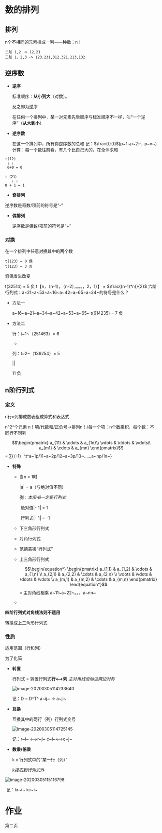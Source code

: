 # 数的排列

## 排列

n个不相同的元素排成一列——种数：n！

```
二阶 1,2 -> 12,21
三阶 1，2,3 -> 123,231,312,321,213,132
```

## 逆序数

* **逆序**

  标准顺序：**从小到大**（对数）。

  反之即为逆序

  在任何一个排列中，某一对元素先后顺序与标准顺序不一样，叫“一个逆序”（**从大到小**）

* **逆序数**

  在这一个排列中，所有你逆序数的总和	记：$\frac{t}{t}$(p~1~p~2~...p~n~)计算：每一个数往前看，有几个比自己大的，在全体求和

~~~
t(12)
 ↓ ↓
 0+0 = 0

t（21）
   ↓ ↓
0 + 1 = 1
~~~

* **奇排列**

逆序数是奇数/项前的符号是“-”

* **偶排列**

  逆序数是偶数/项前的符号是“+”

### 对换

在一个排列中任意对换其中的两个数

```
t(123) = 0 偶
t(123) = 3 奇
```

奇偶发生改变

t(32514) = 5 负
t【n，（n-1），（n-2），。。。，2，1）】 = $\frac{(n-1)*n)}{2}$
六阶行列式：a~21~a~53~a~16~a~42~a~65~a~34~的符号是什么？

* 方法一

  a~16~a~21~a~34~a~42~a~53~a~65~	t(614235) = 7	负

* 方法二

  行：t~1~（251463）= 6

  +

  列：t~2~（136254）= 5

  ||

  11 负

## n阶行列式

### 定义

n行n列排成数表组成算式和表达式

n^2^个元素	n！项/代数和/正负号->排列n！/每一个项：n个数乘积，每个数：不同行不同列

$$\begin{pmatrix}
 a_{11} & \cdots & a_{1n}\\ 
 \vdots & \ddots & \vdots\\ 
 a_{m1} & \cdots & a_{mn}
 \end{pmatrix}$$ = ∑{（-1）^t^a~1p/11~a~2p/12~a~3p/13~......a~np/1n~}

* **特殊**

  * 当n = 1时

    |a| = a（与绝对值不同）

    例：*本册书一定是行列式*

    ​	绝对值|- 1| = 1

    ​	行列式|- 1| = -1 

  * 下三角形行列式

  * 对角行列式

  * 范德蒙德“行列式”

  * 上三角形行列式

    $$\begin{equation*}
    \begin{pmatrix}
    a_{1,1} & a_{1,2} & \cdots & a_{1,n} \\
    a_{2,1} & a_{2,2} & \cdots & a_{2,n} \\
    \vdots  & \vdots  & \ddots & \vdots  \\
    a_{m,1} & a_{m,2} & \cdots & a_{m,n} 
    \end{pmatrix}
    \end{equation*}$$ = 主对角线相乘 a~11~a~22~。。。a~nn~

  * 

**四阶行列式对角线法则不适用**

转换成上三角形行列式

### 性质

适用范围（行和列）

为了化简

* **转置**

  行列式 = 转置行列式**行<-->列**	*主对角线没动这两边对称*

  ![image-20200305114233640](C:\Users\Administrator\AppData\Roaming\Typora\typora-user-images\image-20200305114233640.png)

  记：D = D^T^	a~ij~ -> a~ji~

* **互换**

  互换其中的两行（列）行列式变号

  ![image-20200305114725145](C:\Users\Administrator\AppData\Roaming\Typora\typora-user-images\image-20200305114725145.png)

  记：r~i~ <-->r~j~  	c~i~<-->c~j~

* **数乘/倍乘**

  k x 行列式中的“某一行（列）”

  *k提取到行列式外*

![image-20200305115116798](C:\Users\Administrator\AppData\Roaming\Typora\typora-user-images\image-20200305115116798.png)

​		记：kr~i~	kc~i~

# 作业

第二页


